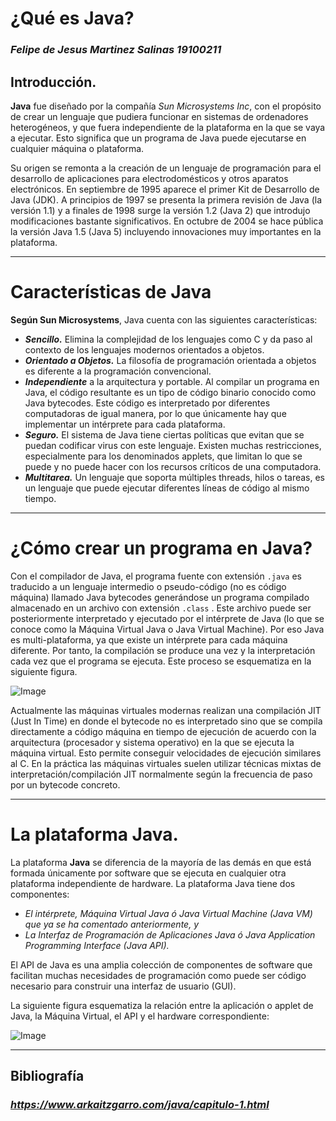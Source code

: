 # **¿Qué es Java?** 
### *Felipe de Jesus Martinez Salinas 19100211*


## **Introducción.**

**Java** fue diseñado por la compañía *Sun Microsystems Inc*, con el propósito de crear un lenguaje que pudiera funcionar en sistemas de ordenadores heterogéneos, y que fuera independiente de la plataforma en la que se vaya a ejecutar. 
Esto significa que un programa de Java puede ejecutarse en cualquier máquina o plataforma.

Su origen se remonta a la creación de un lenguaje de programación para el desarrollo de aplicaciones para electrodomésticos y otros aparatos electrónicos. 
En septiembre de 1995 aparece el primer Kit de Desarrollo de Java (JDK). A principios de 1997 se presenta la primera revisión de Java (la versión 1.1) y a finales de 1998 surge la versión 1.2 (Java 2) que introdujo modificaciones bastante significativos. En octubre de 2004 se hace pública la versión Java 1.5 (Java 5) incluyendo innovaciones muy importantes en la plataforma.



---

# Características de Java
**Según Sun Microsystems**, Java cuenta con las siguientes características:

- ***Sencillo.*** Elimina la complejidad de los lenguajes como C y da paso al contexto de los lenguajes modernos orientados a objetos. 
- ***Orientado a Objetos.*** La filosofía de programación orientada a objetos es diferente a la programación convencional. 
- ***Independiente*** a la arquitectura y portable. Al compilar un programa en Java, el código resultante es un tipo de código binario conocido como Java bytecodes. Este código es interpretado por diferentes computadoras de igual manera, por lo que únicamente hay que implementar un intérprete para cada plataforma.
- ***Seguro.*** El sistema de Java tiene ciertas políticas que evitan que se puedan codificar virus con este lenguaje. Existen muchas restricciones, especialmente para los denominados applets, que limitan lo que se puede y no puede hacer con los recursos críticos de una computadora.
- ***Multitarea.*** Un lenguaje que soporta múltiples threads, hilos o tareas, es un lenguaje que puede ejecutar diferentes líneas de código al mismo tiempo. 

---

# **¿Cómo crear un programa en Java?**
Con el compilador de Java, el programa fuente con extensión `.java` es traducido a un lenguaje intermedio o pseudo-código (no es código máquina) llamado Java bytecodes generándose un programa compilado almacenado en un archivo con extensión `.class` . Este archivo puede ser posteriormente interpretado y ejecutado por el intérprete de Java (lo que se conoce como la Máquina Virtual Java o Java Virtual Machine). Por eso Java es multi-plataforma, ya que existe un intérprete para cada máquina diferente. Por tanto, la compilación se produce una vez y la interpretación cada vez que el programa se ejecuta. Este proceso se esquematiza en la siguiente figura.

![Image](https://www.arkaitzgarro.com/java/images/cap01/programa-con-java.png)

Actualmente las máquinas virtuales modernas realizan una compilación JIT (Just In Time) en donde el bytecode no es interpretado sino que se compila directamente a código máquina en tiempo de ejecución de acuerdo con la arquitectura (procesador y sistema operativo) en la que se ejecuta la máquina virtual. Esto permite conseguir velocidades de ejecución similares al C. En la práctica las máquinas virtuales suelen utilizar técnicas mixtas de interpretación/compilación JIT normalmente según la frecuencia de paso por un bytecode concreto.

---

# La plataforma Java.

La plataforma **Java** se diferencia de la mayoría de las demás en que está formada únicamente por software que se ejecuta en cualquier otra plataforma independiente de hardware. La plataforma Java tiene dos componentes:

- *El intérprete, Máquina Virtual Java ó Java Virtual Machine (Java VM) que ya se ha comentado anteriormente, y*
- *La Interfaz de Programación de Aplicaciones Java ó Java Application Programming Interface (Java API).*

El API de Java es una amplia colección de componentes de software que facilitan muchas necesidades de programación como puede ser código necesario para construir una interfaz de usuario (GUI).

La siguiente figura esquematiza la relación entre la aplicación o applet de Java, la Máquina Virtual, el API y el hardware correspondiente:

![Image](https://www.arkaitzgarro.com/java/images/cap01/relacion-plataformas.png)
    
---
## Bibliografía
### *https://www.arkaitzgarro.com/java/capitulo-1.html*